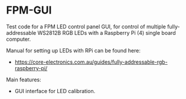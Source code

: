 # FPM-GUI

Test code for a FPM LED control panel GUI, for control of multiple fully-addressable WS2812B RGB LEDs with a Raspberry Pi (4) single board computer.

Manual for setting up LEDs with RPi can be found here:

* https://core-electronics.com.au/guides/fully-addressable-rgb-raspberry-pi/


Main features:
* GUI interface for LED calibration.
